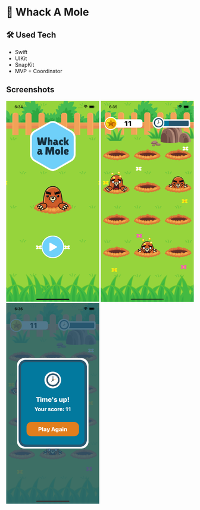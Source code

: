 # 🔨 Whack A Mole

## 🛠 Used Tech

* Swift
* UIKit
* SnapKit
* MVP + Coordinator

## Screenshots

<p>
    <img src="IMG/demo-start.png" width="250" height="540">
    <img src="IMG/demo-play.png" width="250" height="540">
    <img src="IMG/demo-end.png" width="250" height="540">
</p>
